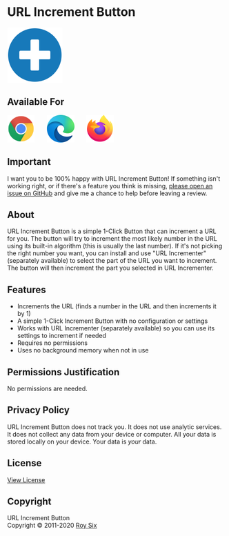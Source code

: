 # URL Increment Button
<img src="https://raw.githubusercontent.com/sixcious/assets/main/repository/url-increment-button/icon.svg?sanitize=true" width="128" height="128" alt="URL Increment Button, Icon by Font Awesome" title="URL Increment Button">

## Available For
<a href="https://chromewebstore.google.com/detail/url-increment-button/decebmdlceenceecblpfjanoocfcmjai" title="Chrome Web Store Download"><img src="https://raw.githubusercontent.com/sixcious/assets/main/vendor/chrome.svg?sanitize=true" height="64" alt="Google Chrome"></a>
&nbsp;&nbsp;&nbsp;&nbsp;&nbsp;
<a href="https://microsoftedge.microsoft.com/addons/detail/url-increment-button/opaoomlknnahhpoemiinfaohfgdbifnm" title="Microsoft Edge Add-ons Download"><img src="https://raw.githubusercontent.com/sixcious/assets/main/vendor/edge.svg?sanitize=true" height="64" alt="Microsoft Edge"></a>
&nbsp;&nbsp;&nbsp;&nbsp;&nbsp;
<a href="https://addons.mozilla.org/firefox/addon/url-increment-button/" title="Firefox Add-ons Download"><img src="https://raw.githubusercontent.com/sixcious/assets/main/vendor/firefox.svg?sanitize=true" height="64" alt="Mozilla Firefox"></a>

## Important
I want you to be 100% happy with URL Increment Button! If something isn't working right, or if there's a feature you think is missing, [please open an issue on GitHub](https://github.com/sixcious/url-increment-button/issues) and give me a chance to help before leaving a review.

## About
URL Increment Button is a simple 1-Click Button that can increment a URL for you. The button will try to increment the most likely number in the URL using its built-in algorithm (this is usually the last number). If it's not picking the right number you want, you can install and use "URL Incrementer" (separately available) to select the part of the URL you want to increment. The button will then increment the part you selected in URL Incrementer.

## Features
- Increments the URL (finds a number in the URL and then increments it by 1)
- A simple 1-Click Increment Button with no configuration or settings
- Works with URL Incrementer (separately available) so you can use its settings to increment if needed
- Requires no permissions
- Uses no background memory when not in use

## Permissions Justification
No permissions are needed.

## Privacy Policy
URL Increment Button does not track you. It does not use analytic services. It does not collect any data from your device or computer. All your data is stored locally on your device. Your data is *your* data.

## License
<a href="https://github.com/sixcious/url-increment-button/blob/master/LICENSE">View License</a>

## Copyright
URL Increment Button  
Copyright &copy; 2011-2020 <a href="https://github.com/sixcious" target="_blank">Roy Six</a>

